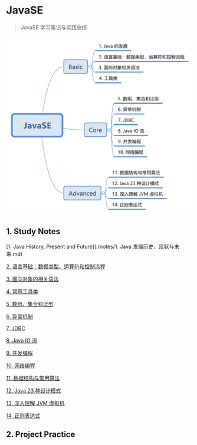 # JavaSE 
> JavaSE 学习笔记与实践总结

![JavaSE 知识总结](./resources/JavaSE.svg)


## 1. Study Notes

[1. Java History, Present and Future](./notes/1. Java 发展历史、现状与未来.md)  

[2. 语言基础：数据类型、运算符和控制流程]()  

[3. 面向对象的相关语法]()  

[4. 常用工具类]()  

[5. 数组、集合和泛型]()  

[6. 异常机制]()  

[7. JDBC]()  

[8. Java IO 流]()  

[9. 并发编程]()  

[10. 网络编程]()  

[11. 数据结构与常用算法]()  

[12. Java 23 种设计模式]()  

[13. 深入理解 JVM 虚拟机]()  

[14. 正则表达式]()  


## 2. Project Practice

